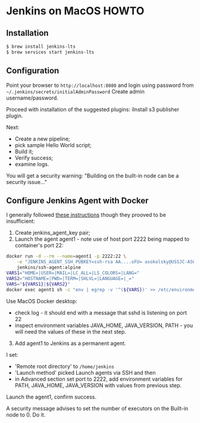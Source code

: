 # Jenkins on MacOS HOWTO

## Installation

```sh
$ brew install jenkins-lts
$ brew services start jenkins-lts
```

## Configuration

Point your browser to `http://localhost:8080` and login using password from
`~/.jenkins/secrets/initialAdminPassword`
Create admin username/password.

Proceed with installation of the suggested plugins: iInstall s3 publisher
plugin.

Next:

* Create a new pipeline;
* pick sample Hello World script;
* Build it;
* Verify success;
* examine logs.

You will get a security warning:
"Building on the built-in node can be a security issue..."

## Configure Jenkins Agent with Docker

I generally followed
[these instructions](https://www.jenkins.io/doc/book/using/using-agents/)
though they prooved to be insufficient:

1. Create jenkins_agent_key pair;
2. Launch the agent agent1 - note use of host port 2222 being mapped to
container's port 22:

```sh
docker run -d --rm --name=agent1 -p 2222:22 \
    -e "JENKINS_AGENT_SSH_PUBKEY=ssh-rsa AA....oFU= asokolsky@USSJC-ASOKOLSKY"\
    jenkins/ssh-agent:alpine
VARS1="HOME=|USER=|MAIL=|LC_ALL=|LS_COLORS=|LANG="
VARS2="HOSTNAME=|PWD=|TERM=|SHLVL=|LANGUAGE=|_="
VARS="${VARS1}|${VARS2}"
docker exec agent1 sh -c "env | egrep -v '^(${VARS})' >> /etc/environment"
```

Use MacOS Docker desktop:

* check log - it should end with a message that sshd is listening on port 22
* inspect environment variables JAVA_HOME, JAVA_VERSION, PATH -
you will need the values of these in the next step.

3. Add agent1 to Jenkins as a permanent agent.

I set:

* 'Remote root directory' to  `/home/jenkins`
* 'Launch method' picked Launch agents via SSH and then
* in Advanced section set port to 2222, add environment variables for PATH,
JAVA_HOME, JAVA_VERSION with values from previous step.

Launch the agent1, confirm success.

A security message advises to set the number of executors on the Built-in
node to 0.  Do it.
